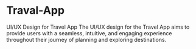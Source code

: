 # Traval-App
UI/UX Design for Travel App  The UI/UX design for the Travel App aims to provide users with a seamless, intuitive, and engaging experience throughout their journey of planning and exploring destinations.
